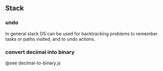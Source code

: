 ## Stack

### undo
In general stack DS can be used for backtracking problems to remember tasks or paths visited, and to undo actions. 

### convert decimal into binary 
@see decimal-to-binary.js

